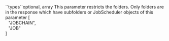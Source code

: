 <tr><td>``types``</td><td>optional, array</td>
<td>This parameter restricts the folders. Only folders are in the response which have subfolders or JobScheduler objects of this parameter</td>
<td> [
  <div style="padding-left:10px;">"JOBCHAIN",</div>
  <div style="padding-left:10px;">"JOB"</div>
   ]</td>
<td></td></tr>
